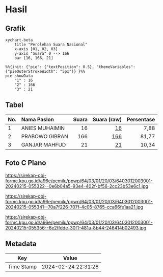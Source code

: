 # Hasil

## Grafik

```mermaid
xychart-beta
    title "Perolehan Suara Nasional"
    x-axis [01, 02, 03]
    y-axis "Suara" 0 --> 166
    bar [16, 166, 21]
```

```mermaid
%%{init: {"pie": {"textPosition": 0.5}, "themeVariables": {"pieOuterStrokeWidth": "5px"}} }%%
pie showData
    "1" : 16
    "2" : 166
    "3" : 21
```

## Tabel

| No. | Nama Paslon    | Suara | Suara (raw) | Persentase |
|:--- |:-------------- | -----:| -----------:| ----------:|
| 1   | ANIES MUHAIMIN | 16    | [16][p-1]   | 7,88       |
| 2   | PRABOWO GIBRAN | 166   | [166][p-2]  | 81,77      |
| 3   | GANJAR MAHFUD  | 21    | [21][p-3]   | 10,34      |


[p-1]: https://github.com/gigit-pemilu/pemilu-2024/blob/main/pilpres/hitung-suara/sub/64-kalimantan-timur/sub/03-berau/sub/01-kelay/sub/2003-merapun/sub/001-tps/sub/paslon-1.txt
[p-2]: https://github.com/gigit-pemilu/pemilu-2024/blob/main/pilpres/hitung-suara/sub/64-kalimantan-timur/sub/03-berau/sub/01-kelay/sub/2003-merapun/sub/001-tps/sub/paslon-2.txt
[p-3]: https://github.com/gigit-pemilu/pemilu-2024/blob/main/pilpres/hitung-suara/sub/64-kalimantan-timur/sub/03-berau/sub/01-kelay/sub/2003-merapun/sub/001-tps/sub/paslon-3.txt

## Foto C Plano

https://sirekap-obj-formc.kpu.go.id/a96e/pemilu/ppwp/64/03/01/20/03/6403012003001-20240215-055322--0e6b04a5-93e4-402f-bf56-2cc23b53e6c1.jpg

https://sirekap-obj-formc.kpu.go.id/a96e/pemilu/ppwp/64/03/01/20/03/6403012003001-20240215-055341--70a7f226-707f-4c05-8765-cca66fe1aa21.jpg

https://sirekap-obj-formc.kpu.go.id/a96e/pemilu/ppwp/64/03/01/20/03/6403012003001-20240215-055356--6e2ffdde-30f1-481a-8b44-246414b02493.jpg


## Metadata

| Key        | Value               |
| ---------- | ------------------- |
| Time Stamp | 2024-02-24 22:31:28 |



